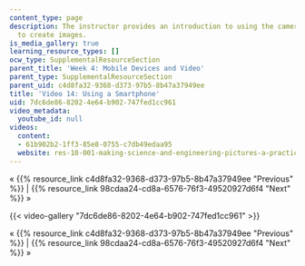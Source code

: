 ```yaml
---
content_type: page
description: The instructor provides an introduction to using the camera of a smartphone
  to create images.
is_media_gallery: true
learning_resource_types: []
ocw_type: SupplementalResourceSection
parent_title: 'Week 4: Mobile Devices and Video'
parent_type: SupplementalResourceSection
parent_uid: c4d8fa32-9368-d373-97b5-8b47a37949ee
title: 'Video 14: Using a Smartphone'
uid: 7dc6de86-8202-4e64-b902-747fed1cc961
video_metadata:
  youtube_id: null
videos:
  content:
  - 61b902b2-1ff3-85e8-0755-c7db49edaa95
  website: res-10-001-making-science-and-engineering-pictures-a-practical-guide-to-presenting-your-work-spring-2016
---
```


« {{% resource_link c4d8fa32-9368-d373-97b5-8b47a37949ee "Previous" %}} | {{% resource_link 98cdaa24-cd8a-6576-76f3-49520927d6f4 "Next" %}} »

{{< video-gallery "7dc6de86-8202-4e64-b902-747fed1cc961" >}}


« {{% resource_link c4d8fa32-9368-d373-97b5-8b47a37949ee "Previous" %}} | {{% resource_link 98cdaa24-cd8a-6576-76f3-49520927d6f4 "Next" %}} »